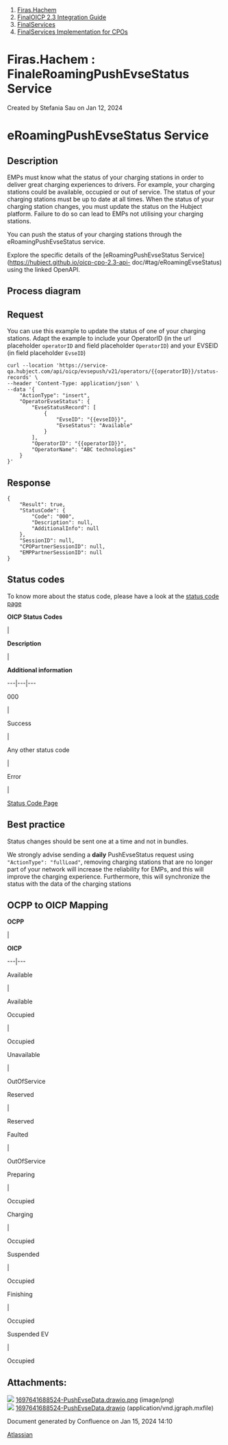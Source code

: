   1. [Firas.Hachem](index.html)
  2. [FinalOICP 2.3 Integration Guide](FinalOICP-2.3-Integration-Guide_3626500097.html)
  3. [FinalServices](FinalServices_3626500498.html)
  4. [FinalServices Implementation for CPOs](FinalServices-Implementation-for-CPOs_3626500540.html)

#  Firas.Hachem : FinaleRoamingPushEvseStatus Service

Created by  Stefania Sau on Jan 12, 2024

# eRoamingPushEvseStatus Service

## Description

EMPs must know what the status of your charging stations in order to deliver
great charging experiences to drivers. For example, your charging stations
could be available, occupied or out of service. The status of your charging
stations must be up to date at all times. When the status of your charging
station changes, you must update the status on the Hubject platform. Failure
to do so can lead to EMPs not utilising your charging stations.

You can push the status of your charging stations through the
eRoamingPushEvseStatus service.

Explore the specific details of the [eRoamingPushEvseStatus
Service](https://hubject.github.io/oicp-cpo-2.3-api-
doc/#tag/eRoamingEvseStatus) using the linked OpenAPI.

## Process diagram

## Request

You can use this example to update the status of one of your charging
stations. Adapt the example to include your OperatorID (in the url placeholder
`operatorID` and field placeholder `OperatorID`) and your EVSEID (in field
placeholder `EvseID`)

    
    
    curl --location 'https://service-qa.hubject.com/api/oicp/evsepush/v21/operators/{{operatorID}}/status-records' \
    --header 'Content-Type: application/json' \
    --data '{
        "ActionType": "insert",
        "OperatorEvseStatus": {
            "EvseStatusRecord": [
                {
                    "EvseID": "{{evseID}}",
                    "EvseStatus": "Available"
                }
            ],
            "OperatorID": "{{operatorID}}",
            "OperatorName": "ABC technologies"
        }
    }'

## Response

    
    
    {
        "Result": true,
        "StatusCode": {
            "Code": "000",
            "Description": null,
            "AdditionalInfo": null
        },
        "SessionID": null,
        "CPOPartnerSessionID": null,
        "EMPPartnerSessionID": null
    }

## Status codes

To know more about the status code, please have a look at the [status code
page](FinalOICP-status-code_3626501182.html)

 **OICP Status Codes**

|

 **Description**

|

 **Additional information**  
  
---|---|---  
  
000

|

Success

|  
  
Any other status code

|

Error

|

[Status Code Page](FinalOICP-status-code_3626501182.html)  
  
## Best practice

Status changes should be sent one at a time and not in bundles.

We strongly advise sending a **daily** PushEvseStatus request using
`"ActionType": "fullLoad"`, removing charging stations that are no longer part
of your network will increase the reliability for EMPs, and this will improve
the charging experience. Furthermore, this will synchronize the status with
the data of the charging stations

## OCPP to OICP Mapping

 **OCPP**

|

 **OICP**  
  
---|---  
  
Available

|

Available  
  
Occupied

|

Occupied  
  
Unavailable

|

OutOfService  
  
Reserved

|

Reserved  
  
Faulted

|

OutOfService  
  
Preparing

|

Occupied  
  
Charging

|

Occupied  
  
Suspended

|

Occupied  
  
Finishing

|

Occupied  
  
Suspended EV

|

Occupied  
  
## Attachments:

![](images/icons/bullet_blue.gif)
[1697641688524-PushEvseData.drawio.png](attachments/3626500619/3626500631.png)
(image/png)  
![](images/icons/bullet_blue.gif)
[1697641688524-PushEvseData.drawio](attachments/3626500619/3626500634.drawio)
(application/vnd.jgraph.mxfile)  

Document generated by Confluence on Jan 15, 2024 14:10

[Atlassian](http://www.atlassian.com/)

